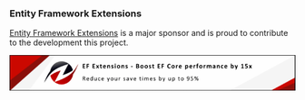 ### Entity Framework Extensions

[Entity Framework Extensions](https://entityframework-extensions.net/?utm_source=simoncropp&utm_medium=Verify.Avalonia) is a major sponsor and is proud to contribute to the development this project.

[![Entity Framework Extensions](https://raw.githubusercontent.com/VerifyTests/Verify.Avalonia/refs/heads/main/docs/zzz.png)](https://entityframework-extensions.net/?utm_source=simoncropp&utm_medium=Verify.Avalonia)